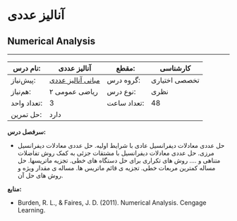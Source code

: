 # آنالیز عددی
## Numerical Analysis
_______________________________________________________________________________
| نام درس:    | آنالیز عددی                                                                           | مقطع:       | کارشناسی      |
| ----------- | ------------------------------------------------------------------------------------- | ----------- | ------------- |
| پیش‌نیاز:   | [مبانی آنالیز عددی](../docs/curriculum/mandatory/Foundation-of-Numerical-Analysis.md) | گروه درس:   | تخصصی اختیاری |
| هم‌نیاز:    | ریاضی عمومی ۲                                                                         | نوع درس:    | نظری          |
| تعداد واحد: | 3                                                                                     | تعداد ساعت: | 48            |
| حل تمرین:   |  دارد                                                                                 |             |               |

**سرفصل درس:**


- حل عددی معادلات دیفرانسیل عادی با شرایط اولیه. حل عددی معادلات دیفرانسیل مرزی. حل عددی معادلات دیفرانسیل با مشتقات جزئی به کمک روش تفاضلات متناهی و …. روش های تکراری برای حل دستگاه های خطی. تجزیه ماتریسها. حل مساله کمترین مربعات خطی. تجزیه ی قائم ماتریس ها. مساله ی مقدار ویژه و روش های حل آن.


**منابع:**

- Burden, R. L., & Faires, J. D. (2011). Numerical Analysis. Cengage Learning.
